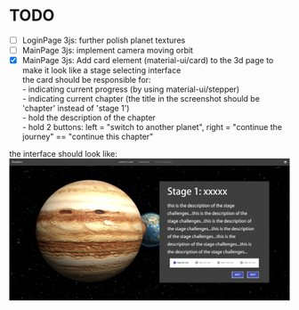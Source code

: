 # TODO
- [ ] LoginPage 3js: further polish planet textures
- [ ] MainPage 3js: implement camera moving orbit
- [x] MainPage 3js: Add card element (material-ui/card) to the 3d page to make it look like a stage selecting interface<br>
      the card should be responsible for: <br>
      - indicating current progress (by using material-ui/stepper)<br>
      - indicating current chapter (the title in the screenshot should be 'chapter' instead of 'stage 1')<br>
      - hold the description of the chapter<br>
      - hold 2 buttons: left = "switch to another planet", right = "continue the journey" == "continue this chapter"<br>

the interface should look like:
![](./ex0.png)





